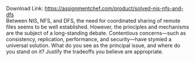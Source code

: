 Download Link: https://assignmentchef.com/product/solved-nis-nfs-and-dfs
<br>
Between NIS, NFS, and DFS, the need for coordinated sharing of remote files seems to be well established. However, the principles and mechanisms are the subject of a long-standing debate. Contentious concerns—such as consistency, replication, performance, and security—have stymied a universal solution. What do you see as the principal issue, and where do you stand on it? Justify the tradeoffs you believe are appropriate.